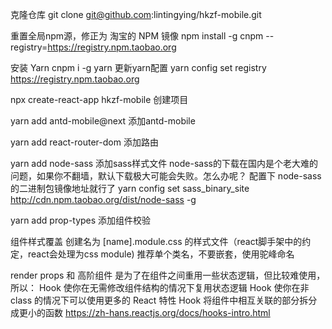 克隆仓库
git clone git@github.com:lintingying/hkzf-mobile.git

重置全局npm源，修正为 淘宝的 NPM 镜像
npm install -g cnpm --registry=https://registry.npm.taobao.org

安装 Yarn
cnpm i -g yarn
更新yarn配置
yarn config set registry https://registry.npm.taobao.org


npx create-react-app hkzf-mobile  创建项目

yarn add antd-mobile@next   添加antd-mobile

yarn add react-router-dom   添加路由

yarn add node-sass 添加sass样式文件
node-sass的下载在国内是个老大难的问题，如果你不翻墙，默认下载极大可能会失败。怎么办呢？ 配置下 node-sass 的二进制包镜像地址就行了
yarn config set sass_binary_site http://cdn.npm.taobao.org/dist/node-sass -g

yarn add prop-types 添加组件校验

组件样式覆盖
创建名为 [name].module.css 的样式文件（react脚手架中的约定，react会处理为css module)
推荐单个类名，不要嵌套，使用驼峰命名

render props 和 高阶组件  是为了在组件之间重用一些状态逻辑，但比较难使用，所以：
Hook 使你在无需修改组件结构的情况下复用状态逻辑
Hook 使你在非 class 的情况下可以使用更多的 React 特性 
Hook 将组件中相互关联的部分拆分成更小的函数
https://zh-hans.reactjs.org/docs/hooks-intro.html